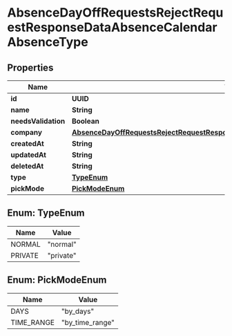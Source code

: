 

# AbsenceDayOffRequestsRejectRequestResponseDataAbsenceCalendarAbsenceType


## Properties

| Name | Type | Description | Notes |
|------------ | ------------- | ------------- | -------------|
|**id** | **UUID** |  |  [optional] |
|**name** | **String** |  |  [optional] |
|**needsValidation** | **Boolean** |  |  [optional] |
|**company** | [**AbsenceDayOffRequestsRejectRequestResponseDataAbsenceCalendarAbsenceTypeCompany**](AbsenceDayOffRequestsRejectRequestResponseDataAbsenceCalendarAbsenceTypeCompany.md) |  |  [optional] |
|**createdAt** | **String** |  |  [optional] |
|**updatedAt** | **String** |  |  [optional] |
|**deletedAt** | **String** |  |  [optional] |
|**type** | [**TypeEnum**](#TypeEnum) |  |  [optional] |
|**pickMode** | [**PickModeEnum**](#PickModeEnum) |  |  [optional] |



## Enum: TypeEnum

| Name | Value |
|---- | -----|
| NORMAL | &quot;normal&quot; |
| PRIVATE | &quot;private&quot; |



## Enum: PickModeEnum

| Name | Value |
|---- | -----|
| DAYS | &quot;by_days&quot; |
| TIME_RANGE | &quot;by_time_range&quot; |



